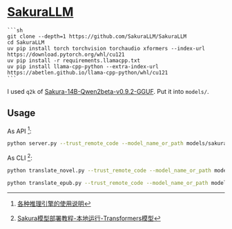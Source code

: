 # [SakuraLLM](https://github.com/SakuraLLM/SakuraLLM)

````{tab} From source [^1]
```sh
git clone --depth=1 https://github.com/SakuraLLM/SakuraLLM
cd SakuraLLM
uv pip install torch torchvision torchaudio xformers --index-url https://download.pytorch.org/whl/cu121
uv pip install -r requirements.llamacpp.txt
uv pip install llama-cpp-python --extra-index-url https://abetlen.github.io/llama-cpp-python/whl/cu121
```
````

I used `q2k` of [Sakura-14B-Qwen2beta-v0.9.2-GGUF](https://huggingface.co/SakuraLLM/Sakura-14B-Qwen2beta-v0.9.2-GGUF). Put it into `models/`.

## Usage

As API [^2]:

```sh
python server.py --trust_remote_code --model_name_or_path models/sakura-13b-lnovel-v0.9b-Q2_K.gguf --model_version 0.9 --no-auth --llama_cpp --use_gpu --log debug
```

As CLI [^1]:

```sh
python translate_novel.py --trust_remote_code --model_name_or_path models/sakura-13b-lnovel-v0.9b-Q2_K.gguf --model_version 0.9 --no-auth --llama_cpp --use_gpu --log debug --text_length 512 --data_path <novel.txt> --output_path <novel_translated.txt>
```

```sh
python translate_epub.py --trust_remote_code --model_name_or_path models/sakura-13b-lnovel-v0.9b-Q2_K.gguf --model_version 0.9 --no-auth --llama_cpp --use_gpu --log debug --text_length 512 --data_path <novel.epub> --output_folder <novel_epub>
```

[^1]: [Sakura模型部署教程-本地运行-Transformers模型](https://github.com/SakuraLLM/tutorial/blob/main/tutorial-local-transformers.md)
[^2]: [各种推理引擎的使用说明](https://github.com/SakuraLLM/SakuraLLM/blob/main/usage.md)